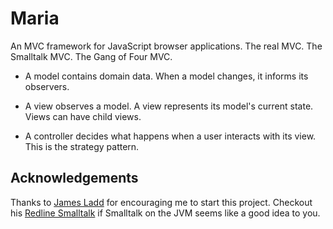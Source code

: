 Maria
=====

An MVC framework for JavaScript browser applications. The real MVC. The Smalltalk MVC. The Gang of Four MVC. 

* A model contains domain data. When a model changes, it informs its observers.

* A view observes a model. A view represents its model's current state. Views can have child views.

* A controller decides what happens when a user interacts with its view. This is the strategy pattern.


Acknowledgements
----------------

Thanks to [James Ladd](http://jamesladdcode.com/) for encouraging me to start this project. Checkout his [Redline Smalltalk](http://www.redline.st/) if Smalltalk on the JVM seems like a good idea to you.
